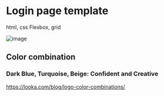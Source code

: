 # Login page template
html, css
Flexbox, grid

![image](https://user-images.githubusercontent.com/21175250/103134415-5c804d00-46b1-11eb-916d-9b541f1fe8f6.png)

## Color combination
### Dark Blue, Turquoise, Beige: Confident and Creative
https://looka.com/blog/logo-color-combinations/
